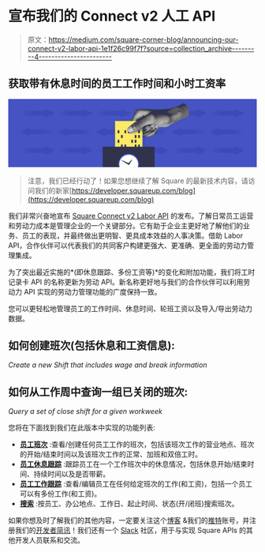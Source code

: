 # 宣布我们的 Connect v2 人工 API

> 原文：<https://medium.com/square-corner-blog/announcing-our-connect-v2-labor-api-1e1f26c99f7f?source=collection_archive---------4----------------------->

## 获取带有休息时间的员工工作时间和小时工资率

![](img/dcbf41f6cda9e466024bef527feb0484.png)

> 注意，我们已经行动了！如果您想继续了解 Square 的最新技术内容，请访问我们的新家[https://developer.squareup.com/blog](https://developer.squareup.com/blog)

我们非常兴奋地宣布 [Square Connect v2 Labor API](https://docs.connect.squareup.com/more-apis/labor/what-it-does) 的发布。了解日常员工运营和劳动力成本是管理企业的一个关键部分。它有助于企业主更好地了解他们的业务、员工的表现，并最终做出更明智、更具成本效益的人事决策。借助 Labor API，合作伙伴可以代表我们的共同客户构建更强大、更准确、更全面的劳动力管理集成。

为了突出最近实施的*(即休息跟踪、多份工资等)*的变化和附加功能，我们将工时记录卡 API 的名称更新为劳动 API。新名称更好地与我们的合作伙伴可以利用劳动力 API 实现的劳动力管理功能的广度保持一致。

您可以更轻松地管理员工的工作时间、休息时间、轮班工资以及导入/导出劳动力数据。

## **如何创建班次(包括休息和工资信息):**

*Create a new Shift that includes wage and break information*

## **如何从工作周中查询一组已关闭的班次:**

*Query a set of close shift for a given workweek*

您将在下面找到我们在此版本中实现的功能列表:

*   [**员工班次**](https://docs.connect.squareup.com/more-apis/labor/build-with-labor#open-a-new-shift) :查看/创建任何员工工作的班次，包括该班次工作的营业地点、班次的开始/结束时间以及该班次工作的正常、加班和双倍工时。
*   [**员工休息跟踪**](https://docs.connect.squareup.com/more-apis/labor/cookbook/add-shift-breaks#start-a-shift-break) :跟踪员工在一个工作班次中的休息情况，包括休息开始/结束时间、持续时间以及是否带薪。
*   [**员工工作跟踪**](https://docs.connect.squareup.com/more-apis/labor/build-with-labor#prerequisites) :查看/编辑员工在任何给定班次的工作(和工资)，包括一个员工可以有多份工作(和工资)。
*   [**搜索**](https://docs.connect.squareup.com/api/connect/v2#endpoint-labor-searchshifts) :按员工、办公地点、工作日、起止时间、状态(开/闭班)搜索班次。

如果你想及时了解我们的其他内容，一定要关注这个[博客](https://medium.com/square-corner-blog) &我们的[推特](https://twitter.com/SquareDev)账号，并注册我们的[开发者简讯](https://www.workwithsquare.com/developer-newsletter.html?channel=Online%20Social&sqmethod=Blog)！我们还有一个 [Slack](https://squ.re/slack) 社区，用于与实现 Square APIs 的其他开发人员联系和交流。